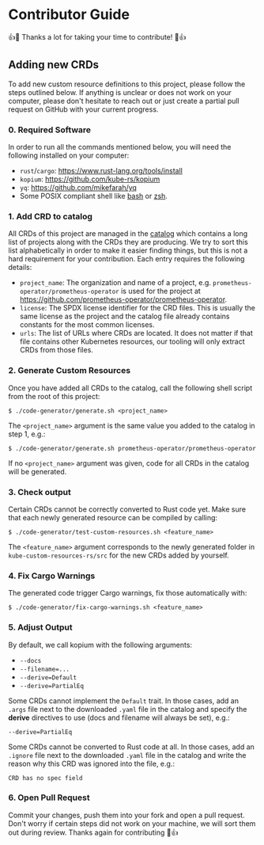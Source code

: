 <!--
SPDX-FileCopyrightText: The kube-custom-resources-rs Authors
SPDX-License-Identifier: 0BSD
 -->

# Contributor Guide

:+1::tada: Thanks a lot for taking your time to contribute! :tada::+1:

## Adding new CRDs

To add new custom resource definitions to this project, please follow the steps outlined below. If anything is unclear or does not work on your computer, please don't hesitate to reach out or just create a partial pull request on GitHub with your current progress.

### 0. Required Software

In order to run all the commands mentioned below, you will need the following installed on your computer:

- `rust`/`cargo`: https://www.rust-lang.org/tools/install
- `kopium`: https://github.com/kube-rs/kopium
- `yq`: https://github.com/mikefarah/yq
- Some POSIX compliant shell like [bash](https://www.gnu.org/software/bash/) or [zsh](https://www.zsh.org/).

### 1. Add CRD to catalog

All CRDs of this project are managed in the [catalog](https://github.com/metio/kube-custom-resources-rs/blob/main/code-generator/src/catalog.rs) which contains a long list of projects along with the CRDs they are producing. We try to sort this list alphabetically in order to make it easier finding things, but this is not a hard requirement for your contribution. Each entry requires the following details:

- `project_name`: The organization and name of a project, e.g. `prometheus-operator/prometheus-operator` is used for the project at https://github.com/prometheus-operator/prometheus-operator.
- `license`: The SPDX license identifier for the CRD files. This is usually the same license as the project and the catalog file already contains constants for the most common licenses.
- `urls`: The list of URLs where CRDs are located. It does not matter if that file contains other Kubernetes resources, our tooling will only extract CRDs from those files.

### 2. Generate Custom Resources

Once you have added all CRDs to the catalog, call the following shell script from the root of this project:

```console
$ ./code-generator/generate.sh <project_name>
```

The `<project_name>` argument is the same value you added to the catalog in step 1, e.g.:

```console
$ ./code-generator/generate.sh prometheus-operator/prometheus-operator
```

If no `<project_name>` argument was given, code for all CRDs in the catalog will be generated.

### 3. Check output 

Certain CRDs cannot be correctly converted to Rust code yet. Make sure that each newly generated resource can be compiled by calling:

```console
$ ./code-generator/test-custom-resources.sh <feature_name>
```

The `<feature_name>` argument corresponds to the newly generated folder in `kube-custom-resources-rs/src` for the new CRDs added by yourself.

### 4. Fix Cargo Warnings

The generated code trigger Cargo warnings, fix those automatically with:

```console
$ ./code-generator/fix-cargo-warnings.sh <feature_name>
```

### 5. Adjust Output

By default, we call kopium with the following arguments:

- `--docs`
- `--filename=...`
- `--derive=Default`
- `--derive=PartialEq`

Some CRDs cannot implement the `Default` trait. In those cases, add an `.args` file next to the downloaded `.yaml` file in the catalog and specify the **derive** directives to use (docs and filename will always be set), e.g.:

```
--derive=PartialEq
```

Some CRDs cannot be converted to Rust code at all. In those cases, add an `.ignore` file next to the downloaded `.yaml` file in the catalog and write the reason why this CRD was ignored into the file, e.g.:

```
CRD has no spec field
```

### 6. Open Pull Request

Commit your changes, push them into your fork and open a pull request. Don't worry if certain steps did not work on your machine, we will sort them out during review. Thanks again for contributing :tada::+1:
